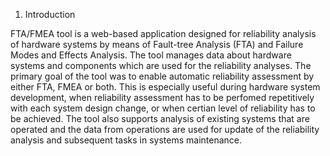 1. Introduction

FTA/FMEA tool is a web-based application designed for reliability analysis of hardware systems by means of Fault-tree Analysis (FTA) and Failure Modes and Effects Analysis. The tool manages data about hardware systems and components which are used for the reliability analyses. The primary goal of the tool was to enable automatic reliability assessment by either FTA, FMEA or both. This is especially useful during hardware system development, when reliability assessment has to be perfomed repetitively with each system design change, or when certian level of reliability has to be achieved. The tool also supports analysis of existing systems that are operated and the data from operations are used for update of the reliability analysis and subsequent tasks in systems maintenance.
